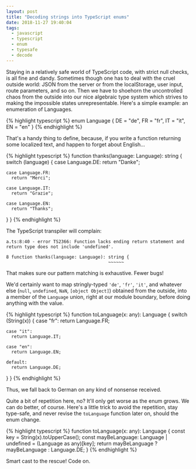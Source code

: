 ```yaml
---
layout: post
title: "Decoding strings into TypeScript enums"
date: 2018-11-27 19:40:04
tags:
  - javascript
  - typescript
  - enum
  - typesafe
  - decode
---
```


Staying in a relatively safe world of TypeScript code, with strict null checks, is all fine and
dandy. Sometimes though one has to deal with the cruel outside world: JSON from the server or from
the localStorage, user input, route parameters, and so on. Then we have to shoehorn the uncontrolled
chaos from the outside into our nice algebraic type system which strives to making the impossible
states unrepresentable. Here's a simple example: an enumeration of Languages.

{% highlight typescript %}
enum Language {
  DE = "de",
  FR = "fr",
  IT = "it",
  EN = "en"
}
{% endhighlight %}

That's a handy thing to define, because, if you write a function returning some localized text, and
happen to forget about English…

{% highlight typescript %}
function thanks(language: Language): string {
  switch (language) {
    case Language.DE:
      return "Danke";

    case Language.FR:
      return "Merci";

    case Language.IT:
      return "Grazie";

    case Language.EN:
      return "Thanks";
  }
}
{% endhighlight %}

The TypeScript transpiler will complain:

    a.ts:8:40 - error TS2366: Function lacks ending return statement and return type does not include 'undefined'.

    8 function thanks(language: Language): string {
                                           ~~~~~~

That makes sure our pattern matching is exhaustive. Fewer bugs!

We'd certainly want to map stringly-typed `'de'`, `'fr'`, `'it'`, and whatever else (`null`,
`undefined`, `NaN`, `[object Object]`) obtained from the outside, into a member of the `Language`
union, right at our module boundary, before doing anything with the value.

{% highlight typescript %}
function toLanguage(x: any): Language {
  switch (String(x)) {
    case "fr":
      return Language.FR;

    case "it":
      return Language.IT;

    case "en":
      return Language.EN;

    default:
      return Language.DE;
  }
}
{% endhighlight %}

Thus, we fall back to German on any kind of nonsense received.

Quite a bit of repetition here, no? It'll only get worse as the enum grows. We can do better, of
course. Here's a little trick to avoid the repetition, stay type-safe, and never revise the
`toLanguage` function later on, should the enum change.

{% highlight typescript %}
function toLanguage(x: any): Language {
  const key = String(x).toUpperCase();
  const mayBeLanguage: Language | undefined = (Language as any)[key];
  return mayBeLanguage ? mayBeLanguage : Language.DE;
}
{% endhighlight %}

Smart cast to the rescue! Code on.
